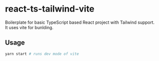 # react-ts-tailwind-vite

Boilerplate for basic TypeScript based React project with Tailwind support. It uses vite for bunlding.

## Usage

```bash
yarn start # runs dev mode of vite
```
